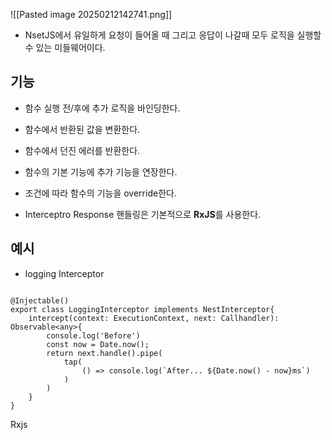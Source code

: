 ![[Pasted image 20250212142741.png]]
- NsetJS에서 유일하게 요청이 들어올 때 그리고 응답이 나갈때 모두 로직을 실행할 수 있는 미들웨어이다.
## 기능
- 함수 실행 전/후에 추가 로직을 바인딩한다.
- 함수에서 반환된 값을 변환한다.
- 함수에서 던진 에러를 반환한다.
- 함수의 기본 기능에 추가 기능을 연장한다.
- 조건에 따라 함수의 기능을 override한다.

- Interceptro Response 핸들링은 기본적으로 **RxJS**를 사용한다.
## 예시
- logging Interceptor
```node

@Injectable()
export class LoggingInterceptor implements NestInterceptor{
	intercept(context: ExecutionContext, next: Callhandler): Observable<any>{
		console.log('Before')
		const now = Date.now();
		return next.handle().pipe(
			tap(
				() => console.log(`After... ${Date.now() - now}ms`)
			)
		)
	}
}
```

Rxjs